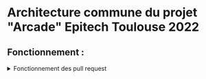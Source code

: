 # Architecture commune du projet "Arcade" Epitech Toulouse 2022 

## Fonctionnement :

<details>
<summary> Fonctionnement des pull request </summary>
<br>

Une pull request est une sorte de commit attendant approbation.
Afin que le repository soit le plus propre possible, vous allez donc devoir y avoir recours.

Comment faire une pull request ?

il va d'abord devoir forker (copie du repos chez vous) le repository sur votre compte github,
vous ferez les modifications sur celui-ci. 

![rip l'image](ressources/how_to_fork.png "bouton fork")

Pour demander l'ajout de votre travail sur le repository, vous allez faire une pull request depuis **votre fork**.

![image down :(](ressources/pull_request_button.png "bouton pull request")

vous arrivez donc sur cette page qui repertorie tout vos changements, vous n'avez qu'a créer la pull request.

![oh no :(](ressources/submit_pull_request.png "submit sa pull request")

Voilà vous avez effectué votre pull request, il faut maintenant attendre qu'elle soit validée, ce qui sera fait lors de la prochaine session architecture à l'école.

</details>
